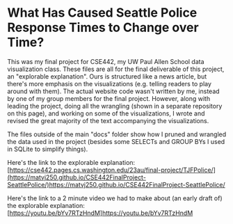 # What Has Caused Seattle Police Response Times to Change over Time?

This was my final project for CSE442, my UW Paul Allen School data visualization class. These files are all for the final deliverable of this project, an "explorable explanation". Ours is structured like a news article, but there's more emphasis on the visualizations (e.g. telling readers to play around with them). The actual website code wasn't written by me, instead by one of my group members for the final project. However, along with leading the project, doing all the wrangling (shown in a separate repository on this page), and working on some of the visualizations, I wrote and revised the great majority of the text accompanying the visualizations.

The files outside of the main "docs" folder show how I pruned and wrangled the data used in the project (besides some SELECTs and GROUP BYs I used in SQLite to simplify things).

Here's the link to the explorable explanation: [https://cse442.pages.cs.washington.edu/23au/final-project/TJFPolice/](https://matvj250.github.io/CSE442FinalProject-SeattlePolice/)https://matvj250.github.io/CSE442FinalProject-SeattlePolice/

Here's the link to a 2 minute video we had to make about (an early draft of) the explorable explanation: [https://youtu.be/bYv7RTzHndM]https://youtu.be/bYv7RTzHndM 

